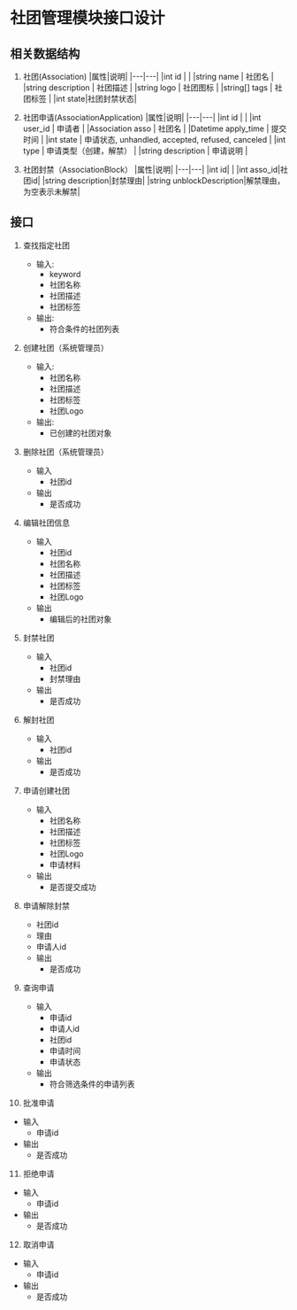# 社团管理模块接口设计

## 相关数据结构

1. 社团(Association)
   |属性|说明|
   |---|---|
   |int id | |
   |string name | 社团名 |
   |string description | 社团描述 |
   |string logo | 社团图标 |
   |string[] tags | 社团标签 |
   |int state|社团封禁状态|

2. 社团申请(AssociationApplication)
   |属性|说明|
   |---|---|
   |int id | |
   |int user_id | 申请者 |
   |Association asso | 社团名 |
   |Datetime apply_time | 提交时间 |
   |int state | 申请状态, unhandled, accepted, refused, canceled |
   |int type | 申请类型（创建，解禁） |
   |string description | 申请说明 |
3. 社团封禁（AssociationBlock）
   |属性|说明|
   |---|---|
   |int id| |
   |int asso_id|社团id|
   |string description|封禁理由|
   |string unblockDescription|解禁理由，为空表示未解禁|


## 接口

1. 查找指定社团
   - 输入:
      - keyword
      - 社团名称
      - 社团描述
      - 社团标签
   - 输出:
      - 符合条件的社团列表

2. 创建社团（系统管理员）
   - 输入:
      - 社团名称
      - 社团描述
      - 社团标签
      - 社团Logo
   - 输出:
      - 已创建的社团对象
3. 删除社团（系统管理员）
   - 输入
      - 社团id
   - 输出
      - 是否成功
 
4. 编辑社团信息
   - 输入
      - 社团id
      - 社团名称
      - 社团描述
      - 社团标签
      - 社团Logo
   - 输出
      - 编辑后的社团对象 

5. 封禁社团
   - 输入
      - 社团id
      - 封禁理由
   - 输出
      - 是否成功

6. 解封社团
   - 输入
      - 社团id
   - 输出 
      - 是否成功

7. 申请创建社团
   - 输入
      - 社团名称
      - 社团描述
      - 社团标签
      - 社团Logo
      - 申请材料
   - 输出
      - 是否提交成功
8. 申请解除封禁
      - 社团id
      - 理由
      - 申请人id
   - 输出
      - 是否成功 
9. 查询申请
   - 输入
      - 申请id
      - 申请人id
      - 社团id
      - 申请时间
      - 申请状态
   - 输出
      - 符合筛选条件的申请列表
10. 批准申请
   - 输入
      - 申请id
   - 输出
      - 是否成功
11. 拒绝申请
   - 输入
      - 申请id
   - 输出
      - 是否成功
12. 取消申请
   - 输入
      - 申请id
   - 输出
      - 是否成功